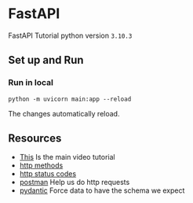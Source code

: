 # FastAPI
FastAPI Tutorial python version `3.10.3`

## Set up and Run

### Run in local

```
python -m uvicorn main:app --reload
```

The changes automatically reload.

## Resources
* [This](https://www.youtube.com/watch?v=0sOvCWFmrtA) Is the main video tutorial
* [http methods](https://developer.mozilla.org/en-US/docs/Web/HTTP/Methods)
* [http status codes](https://developer.mozilla.org/en-US/docs/Web/HTTP/Status)
* [postman](https://www.postman.com/) Help us do http requests
* [pydantic](https://pydantic-docs.helpmanual.io/) Force data to have the schema we expect
